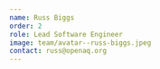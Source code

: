 ```yaml
---
name: Russ Biggs
order: 2
role: Lead Software Engineer
image: team/avatar--russ-biggs.jpeg
contact: russ@openaq.org
---
```

